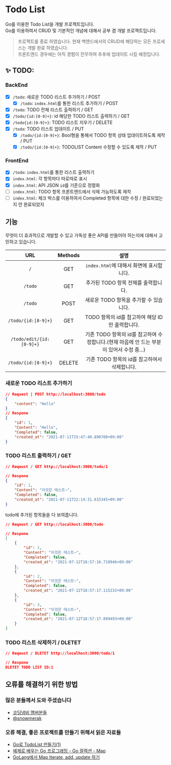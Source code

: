 # Todo List
Go를 이용한 Todo List을 개발 프로젝트입니다.  
Go를 이용하여서 CRUD 및 기본적인 개념에 대해서 공부 겸 개발 프로젝트입니다.

> 프로젝트를 종료 하였습니다. 현재 백엔드에서의 CRUD에 해당하는 모든 프로세스는 개발 완료 하였습니다.  
프론트엔드 경우에는 아직 경험이 전무하여 추후에 업데이트 시킬 예정입니다.
## ✨ TODO:
### BackEnd
- [X] `/todo`: 새로운 TODO 리스트 추가하기 / POST
    - [X] `/todo`: `index.html`를 통한 리스트 추가하기 / POST
- [X] `/todo`: TODO 전체 리스트 출력하기 / GET    
- [X] `/todo/{id:[0-9]+}`: id 해당한 TODO 리스트 출력하기 / GET
- [X] `/todo{id:[0-9]+}`: TODO 리스트 지우기 / DELETE
- [X] `/todo`: TODO 리스트 업데이트 / PUT 
    - [X] `/todo/{id:[0-9]+}`: Bool형을 통해서 TODO 항목 상태 업데이트하도록 제작 / PUT
    - [X] `/todo/{id:[0-9]+}`: TODOLIST Content 수정할 수 있도록 제작 / PUT
### FrontEnd
- [X] `/todo`: `index.html`를 통한 리스트 출력하기
- [X] `index.html`: 각 항목마다 따로따로 표시 
- [X] `index.html`: API JSON `id`를 기준으로 정렬화
- [ ] `index.html`: TODO 항목 프론트엔드에서 삭제 가능하도록 제작
- [ ] `index.html`: 체크 박스를 이용하여서 Completed 항목에 대한 수정 /  완료되었는지 안 완료되었지
    
## 기능 
무엇이 더 효과적으로 개발할 수 있고 가독성 좋은 API를 만들어야 하는지에 대해서 고민하고 있습니다.  

|URL|Methods|설명|
|:---:|:---:|:---:|
| `/` | GET | `index.html`에 대해서 화면에 표시합니다.|
| `/todo` | GET| 추가된 TODO 항목 전체를 출력합니다.|
| `/todo` | POST | 새로운 TODO 항목을 추가할 수 있습니다. |
| `/todo/{id:[0-9]+}` | GET | TODO 항목의 id를 참고하여 해당 ID만 출력합니다.|
| `/todo/edit/{id:[0-9]+}` | GET | 기존 TODO 항목의 id를 참고하여 수정합니다.(현재 마음에 안 드는 부분이 있어서 수정 중...)|
| `/todo/{id:[0-9]+}` | DELETE | 기존 TODO 항목의 id를 참고하여서 삭제합니다. | 


### 새로운 TODO 리스트 추가하기
```json
// Request | POST http://localhost:3000/todo 
{
    "content": "Hello" 
}
// Respone
{
    "id": 1,
    "Content": "Hello",
    "Completed": false,
    "created_at": "2021-07-11T15:47:40.890708+09:00"
}
```

###  TODO 리스트 출력하기 / GET

```json
// Reqeust / GET http://localhost:3000/todo/1

// Respone
{
    "id": 1,
    "Content": "이것은 테스트~",
    "Completed": false,
    "created_at": "2021-07-11T22:14:31.615345+09:00"
}
```

todo에 추가된 항목들을 다 보여줍니다.
```json
// Reqeust / GET http://localhost:3000/todo

// Respone
[
    {
        "id": 1,
        "Content": "이것은 테스트~",
        "Completed": false,
        "created_at": "2021-07-12T18:57:16.710946+09:00"
    },
    {
        "id": 2,
        "Content": "이것은 테스트~",
        "Completed": false,
        "created_at": "2021-07-12T18:57:17.115232+09:00"
    },
    {
        "id": 3,
        "Content": "이것은 테스트~",
        "Completed": false,
        "created_at": "2021-07-12T18:57:17.899493+09:00"
    }
]
```

### TODO 리스트 삭제하기 / DLETET
```json
// Reqeust / DLETET http://localhost:3000/todo/1

// Respone
DLETET TODO LIST ID:1
```

## 오류를 해결하기 위한 방법
### 많은 분들께서 도와 주셨습니다
- [코딩냄비 멤버분들](https://github.com/codingpot)
- [@snowmerak](https://github.com/snowmerak)
    
### 오류 해결, 좋은 프로젝트를 만들기 위해서 읽은 자료들
- [Go로 TodoList 만들기(1)](https://velog.io/@soosungp33/Go%EB%A1%9C-TodoList-%EB%A7%8C%EB%93%A4%EA%B8%B01)
- [예제로 배우는 Go 프로그래밍 - Go 컬렉션 - Map](http://golang.site/go/article/14-Go-%EC%BB%AC%EB%A0%89%EC%85%98---Map)
- [GoLang에서 Map Iterate, add, update 하기](https://cpro95.tistory.com/155)
